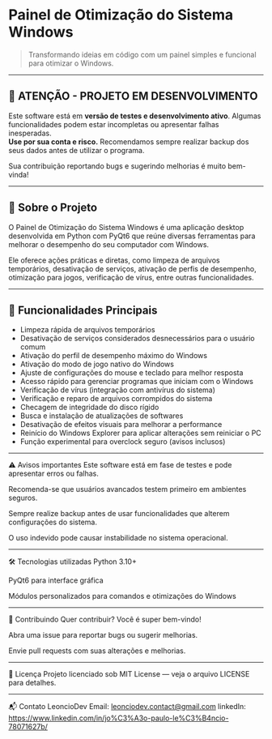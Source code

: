 # Painel de Otimização do Sistema Windows

> Transformando ideias em código com um painel simples e funcional para otimizar o Windows.

---

## 🚧 ATENÇÃO - PROJETO EM DESENVOLVIMENTO

Este software está em **versão de testes e desenvolvimento ativo**. Algumas funcionalidades podem estar incompletas ou apresentar falhas inesperadas.  
**Use por sua conta e risco.** Recomendamos sempre realizar backup dos seus dados antes de utilizar o programa.  

Sua contribuição reportando bugs e sugerindo melhorias é muito bem-vinda!

---

## 📌 Sobre o Projeto

O Painel de Otimização do Sistema Windows é uma aplicação desktop desenvolvida em Python com PyQt6 que reúne diversas ferramentas para melhorar o desempenho do seu computador com Windows.  

Ele oferece ações práticas e diretas, como limpeza de arquivos temporários, desativação de serviços, ativação de perfis de desempenho, otimização para jogos, verificação de vírus, entre outras funcionalidades.

---

## 🔧 Funcionalidades Principais

- Limpeza rápida de arquivos temporários  
- Desativação de serviços considerados desnecessários para o usuário comum  
- Ativação do perfil de desempenho máximo do Windows  
- Ativação do modo de jogo nativo do Windows  
- Ajuste de configurações do mouse e teclado para melhor resposta  
- Acesso rápido para gerenciar programas que iniciam com o Windows  
- Verificação de vírus (integração com antivírus do sistema)  
- Verificação e reparo de arquivos corrompidos do sistema  
- Checagem de integridade do disco rígido  
- Busca e instalação de atualizações de softwares  
- Desativação de efeitos visuais para melhorar a performance  
- Reinício do Windows Explorer para aplicar alterações sem reiniciar o PC  
- Função experimental para overclock seguro (avisos inclusos)

---

⚠️ Avisos importantes
Este software está em fase de testes e pode apresentar erros ou falhas.

Recomenda-se que usuários avancados testem primeiro em ambientes seguros.

Sempre realize backup antes de usar funcionalidades que alterem configurações do sistema.

O uso indevido pode causar instabilidade no sistema operacional.

---

🛠️ Tecnologias utilizadas
Python 3.10+

PyQt6 para interface gráfica

Módulos personalizados para comandos e otimizações do Windows

---

🤝 Contribuindo
Quer contribuir? Você é super bem-vindo!

Abra uma issue para reportar bugs ou sugerir melhorias.

Envie pull requests com suas alterações e melhorias.

---

📄 Licença
Projeto licenciado sob MIT License — veja o arquivo LICENSE para detalhes.

---

📬 Contato
LeoncioDev
Email: leonciodev.contact@gmail.com
linkedIn: https://www.linkedin.com/in/jo%C3%A3o-paulo-le%C3%B4ncio-78071627b/
